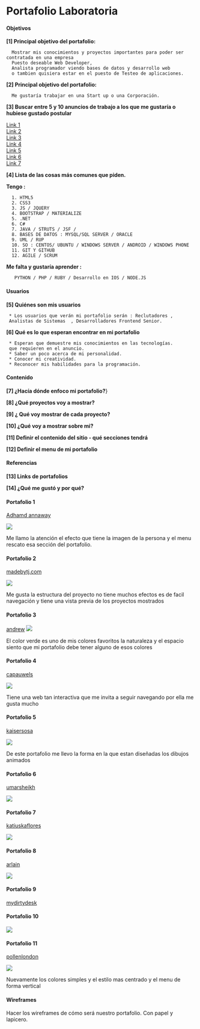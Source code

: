 # Portafolio Laboratoria

#### Objetivos

**[1]  Principal objetivo del portafolio:**

      Mostrar mis conocimientos y proyectos importantes para poder ser contratada en una empresa
      Puesto deseable Web Developer, 
      Analista programador viendo bases de datos y desarrollo web
      o tambien quisiera estar en el puesto de Testeo de aplicaciones.

**[2]  Principal objetivo del portafolio:**

      Me gustaría trabajar en una Start up o una Corporación.

**[3]  Buscar entre 5 y 10 anuncios de trabajo a los que me gustaría o hubiese gustado postular**

[Link 1](https://www.laborum.pe/p/aviso/615903/)  
[Link 2](http://aptitus.com/ofertas-de-trabajo/practicante-frontend--grupo-el-comercio--la-victoria-g2ymd)  
[Link 3](http://www.bumeran.com.pe/empleos/programador-frontend-media-lab-1002158679.html)  
[Link 4](http://www.bumeran.com.pe/empleos/programador-web-colegio-bertolt-brecht-1111048523.html)  
[Link 5](https://www.laborum.pe/p/aviso/618212/)  
[Link 6](https://www.laborum.pe/p/aviso/618938/)  
[Link 7](https://www.laborum.pe/p/aviso/618187/)  
             

**[4] Lista de las cosas más comunes que piden.**

**Tengo :**

      1. HTML5
      2. CSS3
      3. JS / JQUERY
      4. BOOTSTRAP / MATERIALIZE
      5. .NET
      6. C#
      7. JAVA / STRUTS / JSF / 
      8. BASES DE DATOS : MYSQL/SQL SERVER / ORACLE
      9. UML / RUP
      10. SO : CENTOS/ UBUNTU / WINDOWS SERVER / ANDROID / WINDOWS PHONE
      11. GIT Y GITHUB 
      12. AGILE / SCRUM

**Me falta y gustaría aprender :**

       PYTHON / PHP / RUBY / Desarrollo en IOS / NODE.JS 

#### Usuarios

**[5] Quiénes son mis usuarios**

     * Los usuarios que verán mi portafolio serán : Reclutadores , 
     Analistas de Sistemas  , Desarrolladores Frontend Senior.
     
**[6] Qué es lo que esperan encontrar en mi portafolio**

     * Esperan que demuestre mis conocimientos en las tecnologías.
     que requieren en el anuncio.
     * Saber un poco acerca de mi personalidad.
     * Conocer mi creatividad.
     * Reconocer mis habilidades para la programación. 

#### Contenido 

**[7] ¿Hacía dónde enfoco mi portafolio?**}


**[8] ¿Qué proyectos voy a mostrar?**

**[9] ¿ Qué voy mostrar de cada proyecto?**

**[10] ¿Qué voy a mostrar sobre mi?**

**[11] Definir el contenido del sitio - qué secciones tendrá**

**[12] Definir el menu de mi portafolio**


#### Referencias

**[13] Links de portafolios**

**[14] ¿Qué me gustó y por qué?**

#### Portafolio 1

[Adhamd annaway](http://www.adhamdannaway.com/)  

![](https://s13.postimg.org/kuyhnzmtz/image.png)

Me llamo la atención el efecto que tiene la imagen de la persona y el menu rescato esa sección del portafolio.

#### Portafolio 2

[madebytj.com](http://www.madebytj.com/)  

![](https://s13.postimg.org/5ar3xgcpj/2.png)

Me gusta la estructura del proyecto no tiene muchos efectos es de facil navegación y tiene una vista previa de los proyectos mostrados 

#### Portafolio 3

[andrew](http://www.hm-andrew.com/)
![](https://s21.postimg.org/f9drebcrr/sdfdfdsf.png)

El color verde es uno de mis colores favoritos la naturaleza y el espacio siento que mi portafolio debe tener alguno de esos colores   

#### Portafolio 4

[capauwels](http://capauwels.com/)

![](https://s13.postimg.org/5rgwxmpuf/5.png)

Tiene una web tan interactiva que me invita a seguir navegando por ella me gusta mucho

#### Portafolio 5

[kaisersosa](http://www.kaisersosa.com/)

![](https://s13.postimg.org/xsuybbv4n/6.png)

De este portafolio me llevo la forma en la que estan diseñadas los dibujos animados   

#### Portafolio 6

[umarsheikh](http://umarsheikh.co.uk/#/umar-sheikh)

![](https://s13.postimg.org/xsuybbv4n/6.png)

#### Portafolio 7

[katiuskaflores](http://www.katiuskaflores.com/)

![](https://s13.postimg.org/7zv3eywyf/8.png)


#### Portafolio 8

[arlain](http://arlain.net/)

![](https://s13.postimg.org/ca9rak21j/image.png)

#### Portafolio 9

[mydirtydesk](http://www.mydirtydesk.com/)

#### Portafolio 10

![](https://s13.postimg.org/u1ldp0hg7/10.png)

#### Portafolio 11

[pollenlondon](http://pollenlondon.com/)

![](https://s13.postimg.org/xc9qow7dj/3.png)



Nuevamente los colores simples y el estilo mas centrado y el menu de forma vertical




#### Wireframes 

Hacer los wireframes de cómo será nuestro portafolio. Con papel y lapicero. 

